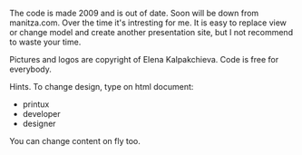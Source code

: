 The code is made 2009 and is out of date. Soon will be down from manitza.com. Over the time it's intresting for me. 
It is easy to replace view or change model and create another presentation site, but I not recommend to waste your time. 

Pictures and logos are copyright of Elena Kalpakchieva. Code is free for everybody. 

Hints. To change design, type on html document: 
  - printux
  - developer
  - designer
  
You can change content on fly too.



